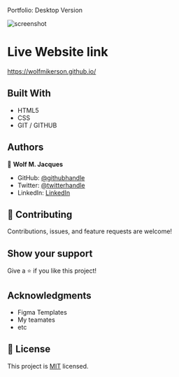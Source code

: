 Portfolio: Desktop Version


![screenshot](https://i.imgur.com/tPMZxHx.png)

# Live Website link

https://wolfmikerson.github.io/

## Built With

- HTML5
- CSS
- GIT / GITHUB

## Authors

👤 **Wolf M. Jacques**

- GitHub: [@githubhandle](https://github.com/Wolfmikerson)
- Twitter: [@twitterhandle](https://twitter.com/wolfmikerson)
- LinkedIn: [LinkedIn](https://www.linkedin.com/in/wolf-m-jacques-27a38612a/)



## 🤝 Contributing

Contributions, issues, and feature requests are welcome!


## Show your support

Give a ⭐️ if you like this project!

## Acknowledgments

- Figma Templates
- My teamates
- etc

## 📝 License

This project is [MIT](https://choosealicense.com/licenses/mit/) licensed.


